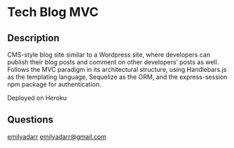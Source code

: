 # Tech Blog MVC

## Description
CMS-style blog site similar to a Wordpress site, where developers can publish their blog posts and comment on other developers’ posts as well. Follows the MVC paradigm in its architectural structure, using Handlebars.js as the templating language, Sequelize as the ORM, and the express-session npm package for authentication.

Deployed on Heroku

## Questions
[emilyadarr](https://github.com/emilyadarr)
<emilyadarr@gmail.com>

